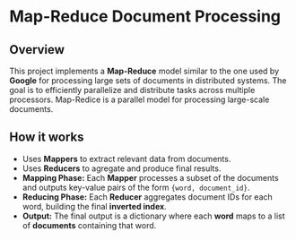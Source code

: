# Map-Reduce Document Processing

## Overview
This project implements a **Map-Reduce** model similar to the one used by **Google** for processing large sets of documents in distributed systems.
The goal is to efficiently parallelize and distribute tasks across multiple processors.
Map-Redice is a parallel model for processing large-scale documents.

## How it works
- Uses **Mappers** to extract relevant data from documents.
- Uses **Reducers** to agregate and produce final results.
- **Mapping Phase:** Each **Mapper** processes a subset of the documents and outputs key-value pairs of the form `{word, document_id}`.
- **Reducing Phase:** Each **Reducer** aggregates document IDs for each word, building the final **inverted index**.
- **Output:** The final output is a dictionary where each **word** maps to a list of **documents** containing that word.